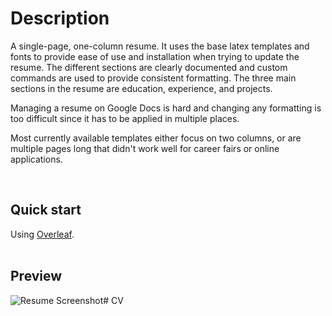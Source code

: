 # Description
A single-page, one-column resume. It uses the base latex templates and fonts to provide ease of use and installation when trying to update the resume. The different sections are clearly documented and custom commands are used to provide consistent formatting. The three main sections in the resume are education, experience, and projects.


Managing a resume on Google Docs is hard and changing any formatting is too difficult since it has to be applied in multiple places.

Most currently available templates either focus on two columns, or are multiple pages long that didn't work well for career fairs or online applications.

<br>

## Quick start

Using [Overleaf](https://www.overleaf.com/).
<br>
<br>

## Preview

![Resume Screenshot](/cv_preview.png)# CV
